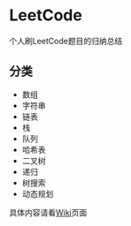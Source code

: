 # LeetCode
个人刷LeetCode题目的归纳总结

## 分类
- 数组
- 字符串
- 链表
- 栈
- 队列
- 哈希表
- 二叉树
- 递归
- 树搜索
- 动态规划

具体内容请看[Wiki](https://github.com/Flowers-bloom/LeetCode/wiki/)页面
